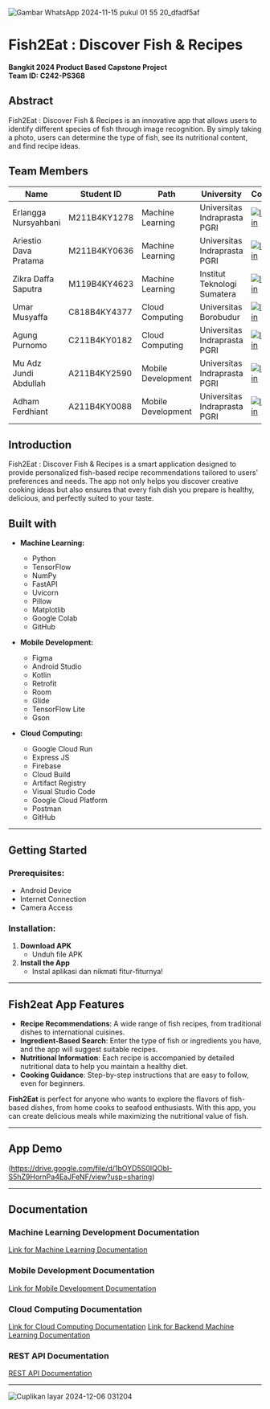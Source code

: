 ![Gambar WhatsApp 2024-11-15 pukul 01 55 20_dfadf5af](https://github.com/user-attachments/assets/0e167d1e-f517-4ec2-8839-632b6dec1c8f)

# Fish2Eat : Discover Fish & Recipes
**Bangkit 2024 Product Based Capstone Project**  
**Team ID: C242-PS368**

## Abstract
Fish2Eat : Discover Fish & Recipes is an innovative app that allows users to identify different species of fish through image recognition. By simply taking a photo, users can determine the type of fish, see its nutritional content, and find recipe ideas.

## Team Members

| Name                           | Student ID     | Path               | University                             | Contact   |
|--------------------------------|----------------|--------------------|----------------------------------------|-----------|
| Erlangga Nursyahbani       | M211B4KY1278    | Machine Learning   | Universitas Indraprasta PGRI               | [![linkedin](https://img.shields.io/badge/linkedin-0A66C2?style=for-the-badge&logo=linkedin&logoColor=white)](https://www.linkedin.com/in/erlangganursyahbani/)  
| Ariestio Dava Pratama           | M211B4KY0636   | Machine Learning   | Universitas Indraprasta PGRI                  | [![linkedin](https://img.shields.io/badge/linkedin-0A66C2?style=for-the-badge&logo=linkedin&logoColor=white)](https://www.linkedin.com/in/ariestio-dava-pratama-897039282/)
| Zikra Daffa Saputra           | M119B4KY4623   | Machine Learning   | Institut Teknologi Sumatera               | [![linkedin](https://img.shields.io/badge/linkedin-0A66C2?style=for-the-badge&logo=linkedin&logoColor=white)](https://www.linkedin.com/in/zikra-ds/)
| Umar Musyaffa            | C818B4KY4377   | Cloud Computing    | Universitas Borobudur                 | [![linkedin](https://img.shields.io/badge/linkedin-0A66C2?style=for-the-badge&logo=linkedin&logoColor=white)](https://www.linkedin.com/in/umar-musyaffa-234585310/)  
| Agung Purnomo                | C211B4KY0182   | Cloud Computing    | Universitas Indraprasta PGRI           | [![linkedin](https://img.shields.io/badge/linkedin-0A66C2?style=for-the-badge&logo=linkedin&logoColor=white)](https://www.linkedin.com/in/agung-purnomo-234238272/)   
| Mu Adz Jundi Abdullah                    | A211B4KY2590   | Mobile Development | Universitas Indraprasta PGRI                 | [![linkedin](https://img.shields.io/badge/linkedin-0A66C2?style=for-the-badge&logo=linkedin&logoColor=white)](https://www.linkedin.com/in/jundia/)
| Adham Ferdhiant                 | A211B4KY0088   | Mobile Development | Universitas Indraprasta PGRI       | [![linkedin](https://img.shields.io/badge/linkedin-0A66C2?style=for-the-badge&logo=linkedin&logoColor=white)](https://www.linkedin.com/in/adham-ferdhiant-68b209311/)

## Introduction

Fish2Eat : Discover Fish & Recipes is a smart application designed to provide personalized fish-based recipe recommendations tailored to users' preferences and needs. The app not only helps you discover creative cooking ideas but also ensures that every fish dish you prepare is healthy, delicious, and perfectly suited to your taste.

## Built with

- **Machine Learning:**
  - Python
  - TensorFlow
  - NumPy
  - FastAPI
  - Uvicorn
  - Pillow
  - Matplotlib
  - Google Colab
  - GitHub
    
- **Mobile Development:**
  - Figma
  - Android Studio
  - Kotlin
  - Retrofit
  - Room
  - Glide
  - TensorFlow Lite
  - Gson

- **Cloud Computing:**
  - Google Cloud Run
  - Express JS
  - Firebase
  - Cloud Build
  - Artifact Registry
  - Visual Studio Code
  - Google Cloud Platform
  - Postman
  - GitHub

---

## Getting Started

### Prerequisites:
- Android Device
- Internet Connection
- Camera Access

### Installation:
1. **Download APK**  
   - Unduh file APK 
2. **Install the App**  
   - Instal aplikasi dan nikmati fitur-fiturnya!

---
## Fish2eat App Features

- **Recipe Recommendations**: A wide range of fish recipes, from traditional dishes to international cuisines.
- **Ingredient-Based Search**: Enter the type of fish or ingredients you have, and the app will suggest suitable recipes.
- **Nutritional Information**: Each recipe is accompanied by detailed nutritional data to help you maintain a healthy diet.
- **Cooking Guidance**: Step-by-step instructions that are easy to follow, even for beginners.

**Fish2Eat** is perfect for anyone who wants to explore the flavors of fish-based dishes, from home cooks to seafood enthusiasts. With this app, you can create delicious meals while maximizing the nutritional value of fish.

---

## App Demo
(https://drive.google.com/file/d/1bOYD5S0IQObI-S5hZ9HornPa4EaJFeNF/view?usp=sharing)

---

## Documentation

### Machine Learning Development Documentation
[Link for Machine Learning Documentation](https://github.com/Fish2Eat-Discover-Fish-Recipes/fish2eat-ml)

### Mobile Development Documentation
[Link for Mobile Development Documentation](https://github.com/Fish2Eat-Discover-Fish-Recipes/fish2eat-mobileapp
)

### Cloud Computing Documentation
[Link for Cloud Computing Documentation](https://github.com/Fish2Eat-Discover-Fish-Recipes/fish2eat-api-2)
[Link for Backend Machine Learning Documentation](https://github.com/Fish2Eat-Discover-Fish-Recipes/fish2eat-mlapi)

### REST API Documentation
[REST API Documentation](https://github.com/Fish2Eat-Discover-Fish-Recipes/api-documentation/blob/main/README.md)

---


  
![Cuplikan layar 2024-12-06 031204](https://github.com/user-attachments/assets/e26945e8-d234-4daf-a20f-823552e4abcd)











